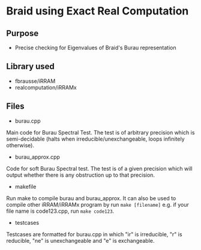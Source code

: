 # Braid using Exact Real Computation

## Purpose

- Precise checking for Eigenvalues of Braid's Burau representation 


## Library used

- fbrausse/iRRAM
- realcomputation/iRRAMx

## Files

- burau.cpp

Main code for Burau Spectral Test. The test is of arbitrary precision which is semi-decidable (halts when irreducible/unexchangeable, loops infinitely otherwise). 

- burau_approx.cpp

Code for soft Burau Spectral test. The test is of a given precision which will output whether there is any obstruction up to that precision.

- makefile

Run make to compile burau and burau_approx. It can also be used to compile other iRRAM/iRRAMx program by run ```make [filename]``` e.g. if your file name is code123.cpp, run ```make code123```.

- testcases

Testcases are formatted for burau.cpp in which "ir" is irreducible, "r" is reducible, "ne" is unexchangeable and "e" is exchangeable.




  
